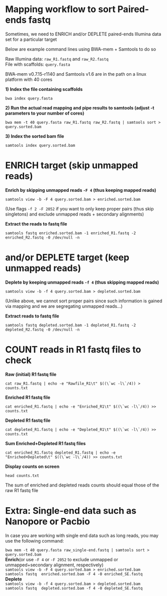 # Mapping workflow to sort Paired-ends fastq<br/>

Sometimes, we need to ENRICH and/or DEPLETE paired-ends Illumina data set for a particular target<br/>

Below are example command lines using BWA-mem + Samtools to do so<br/>

Raw Illumina data: ```raw_R1.fastq``` and ```raw_R2.fastq```<br/>
File with scaffolds: ```query.fasta```<br/>

BWA-mem v0.7.15-r1140 and Samtools v1.6 are in the path on a linux platform with 40 cores<br/>

**1) Index the file containing scaffolds**<br/>

```bwa index query.fasta```<br/>

**2) Run the actual read mapping and pipe results to samtools (adjust -t parameters to your number of cores)**<br/>

```bwa mem -t 40 query.fasta raw_R1.fastq raw_R2.fastq | samtools sort > query.sorted.bam```<br/>

**3) Index the sorted bam file**<br/>

```samtools index query.sorted.bam```<br/>

# ENRICH target (skip unmapped reads)<br/>
**Enrich by skipping unmapped reads ```-F 4``` (thus keeping mapped reads)**<br/>

```samtools view -b -F 4 query.sorted.bam > enriched.sorted.bam```<br/>

(Use flags ```-f 2 -F 2052``` if you want to only keep proper pairs (thus skip singletons) and exclude unmapped reads + secondary alignments)<br/>

**Extract the reads to fastq file**<br/>

```samtools fastq enriched.sorted.bam -1 enriched_R1.fastq -2 enriched_R2.fastq -0 /dev/null -n```<br/>

# and/or DEPLETE target (keep unmapped reads)<br/>
**Deplete by keeping unmapped reads ```-f 4``` (thus skipping mapped reads)**<br/>

```samtools view -b -f 4 query.sorted.bam > depleted.sorted.bam```<br/>

(Unlike above, we cannot sort proper pairs since such information is gained via mapping and we are segregating unmapped reads...)

**Extract reads to fastq file**<br/>

```samtools fastq depleted.sorted.bam -1 depleted_R1.fastq -2 depleted_R2.fastq -0 /dev/null -n```<br/>

# COUNT reads in R1 fastq files to check<br/>
**Raw (initial) R1 fastq file**<br/>

```cat raw_R1.fastq | echo -e "Rawfile_R1\t" $((\`wc -l\`/4)) > counts.txt```<br/>

**Enriched R1 fastq file**<br/>

```cat enriched_R1.fastq | echo -e "Enriched_R1\t" $((\`wc -l\`/4)) >> counts.txt```<br/>

**Depleted R1 fastq file**<br/>

```cat depleted_R1.fastq | echo -e "Depleted_R1\t" $((\`wc -l\`/4)) >> counts.txt```<br/>

**Sum Enriched+Depleted R1 fastq files**<br/>

```cat enriched_R1.fastq depleted_R1.fastq | echo -e "Enriched+Depleted\t" $((\`wc -l\`/4)) >> counts.txt```<br/>

**Display counts on screen**<br/>

```head counts.txt```<br/>

The sum of enriched and depleted reads counts should equal those of the raw R1 fastq file<br/>

# Extra: Single-end data such as Nanopore or Pacbio<br/>

In case you are working with single end data such as long reads, you may use the following command:<br/>

```bwa mem -t 40 query.fasta raw_single-end.fastq | samtools sort > query.sorted.bam```<br/>
**Enrich**(or use ```-F 4``` or ```-F 2052``` to exclude unmapped or unmapped+secondary alignment, respectively)<br/> 
```samtools view -b -F 4 query.sorted.bam > enriched.sorted.bam```<br/>
```samtools fastq  enriched.sorted.bam -F 4 -0 enriched_SE.fastq```<br/> 
**Deplete**<br/>
```samtools view -b -f 4 query.sorted.bam > depleted.sorted.bam```<br/>
```samtools fastq  depleted.sorted.bam -f 4 -0 depleted_SE.fastq```<br/>



